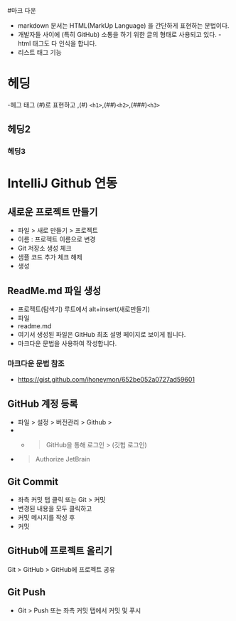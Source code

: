 #마크 다운 
- markdown 문서는 HTML(MarkUp Language) 을 간단하게 표현하는 문법이다.
- 개발자들 사이에 (특히 GitHub) 소통을 하기 위한 글의 형태로 사용되고 있다.
-html 태그도 다 인식을 합니다.
- 리스트 태그 기능 

# 헤딩
-헤그 태그 (#)로 표현하고 ,(#) `<h1>`,(##)`<h2>`,(###)`<h3>`

## 헤딩2

### 헤딩3
# IntelliJ Github 연동
## 새로운 프로젝트 만들기
- 파일 > 새로 만들기 > 프로젝트
- 이름 : 프로젝트 이름으로 변경
- Git 저장소 생성 체크
- 샘플 코드 추가 체크 해제
- 생성
## ReadMe.md 파일 생성
- 프로젝트(탐색기) 루트에서 alt+insert(새로만들기)
- 파일
- readme.md
- 여기서 생성된 파일은 GitHub 최초 설명 페이지로 보이게 됩니다.
- 마크다운 문법을 사용하여 작성합니다.
### 마크다운 문법 참조
- https://gist.github.com/ihoneymon/652be052a0727ad59601
## GitHub 계정 등록
- 파일 > 설정 > 버전관리 > Github >
- + > GitHub을 통해 로그인 > (깃헙 로그인)
- > Authorize JetBrain
## Git Commit
- 좌측 커밋 탭 클릭 또는 Git > 커밋
- 변경된 내용을 모두 클릭하고
- 커밋 메시지를 작성 후
- 커밋
## GitHub에 프로젝트 올리기
Git > GitHub > GitHub에 프로젝트 공유
## Git Push
- Git > Push 또는 좌측 커밋 탭에서 커밋 및 푸시

